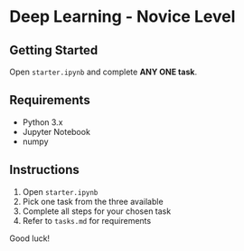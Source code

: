 # Deep Learning - Novice Level

## Getting Started

Open `starter.ipynb` and complete **ANY ONE task**.

## Requirements

- Python 3.x
- Jupyter Notebook
- numpy

## Instructions

1. Open `starter.ipynb`
2. Pick one task from the three available
3. Complete all steps for your chosen task
4. Refer to `tasks.md` for requirements

Good luck!
